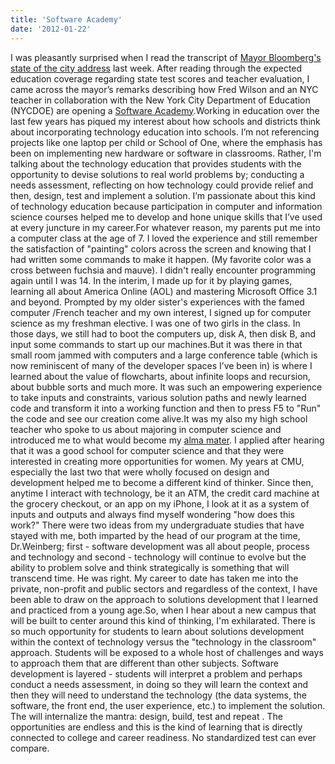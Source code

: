 ```yaml
---
title: 'Software Academy'
date: '2012-01-22'
---
```


I was pleasantly surprised when I read the transcript of [Mayor Bloomberg's state of the city address](http://www.mikebloomberg.com/index.cfm?objectid=D3A094B8-C29C-7CA2-F970B6BCE8EAD151) last week. After reading through the expected education coverage regarding state test scores and teacher evaluation, I came across the mayor’s remarks describing how Fred Wilson and an NYC teacher in collaboration with the New York City Department of Education (NYCDOE) are opening a [Software Academy](http://www.betabeat.com/2012/01/12/mayor-bloomberg-fred-wilson-opening-of-software-engineering-academy-a-high-school-in-union-square-0112201/).Working in education over the last few years has piqued my interest about how schools and districts think about incorporating technology education into schools. I’m not referencing projects like one laptop per child or School of One, where the emphasis has been on implementing new hardware or software in classrooms. Rather, I'm talking about the technology education that provides students with the opportunity to devise solutions to real world problems by; conducting a needs assessment, reflecting on how technology could provide relief and then, design, test and implement a solution. I’m passionate about this kind of technology education because participation in computer and information science courses helped me to develop and hone unique skills that I’ve used at every juncture in my career.For whatever reason, my parents put me into a computer class at the age of 7. I loved the experience and still remember the satisfaction of "painting" colors across the screen and knowing that I had written some commands to make it happen. (My favorite color was a cross between fuchsia and mauve). I didn't really encounter programming again until I was 14. In the interim, I made up for it by playing games, learning all about America Online (AOL) and mastering Microsoft Office 3.1 and beyond. Prompted by my older sister's experiences with the famed computer /French teacher and my own interest, I signed up for computer science as my freshman elective. I was one of two girls in the class. In those days, we still had to boot the computers up, disk A, then disk B, and input some commands to start up our machines.But it was there in that small room jammed with computers and a large conference table (which is now reminiscent of many of the developer spaces I’ve been in) is where I learned about the value of flowcharts, about infinite loops and recursion, about bubble sorts and much more. It was such an empowering experience to take inputs and constraints, various solution paths and newly learned code and transform it into a working function and then to press F5 to "Run" the code and see our creation come alive.It was my also my high school teacher who spoke to us about majoring in computer science and introduced me to what would become my [alma mater](http://www.cmu.edu/index.shtml). I applied after hearing that it was a good school for computer science and that they were interested in creating more opportunities for women. My years at CMU, especially the last two that were wholly focused on design and development helped me to become a different kind of thinker. Since then, anytime I interact with technology, be it an ATM, the credit card machine at the grocery checkout, or an app on my iPhone, I look at it as a system of inputs and outputs and always find myself wondering "how does this work?" There were two ideas from my undergraduate studies that have stayed with me, both imparted by the head of our program at the time, Dr.Weinberg; first - software development was all about people, process and technology and second - technology will continue to evolve but the ability to problem solve and think strategically is something that will transcend time. He was right. My career to date has taken me into the private, non-profit and public sectors and regardless of the context, I have been able to draw on the approach to solutions development that I learned and practiced from a young age.So, when I hear about a new campus that will be built to center around this kind of thinking, I'm exhilarated. There is so much opportunity for students to learn about solutions development within the context of technology versus the "technology in the classroom" approach. Students will be exposed to a whole host of challenges and ways to approach them that are different than other subjects. Software development is layered - students will interpret a problem and perhaps conduct a needs assessment, in doing so they will learn the context and then they will need to understand the technology (the data systems, the software, the front end, the user experience, etc.) to implement the solution. The will internalize the mantra: design, build, test and repeat . The opportunities are endless and this is the kind of learning that is directly connected to college and career readiness. No standardized test can ever compare.